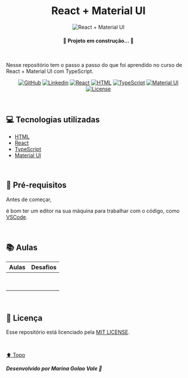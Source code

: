 <h1 id="title" align="center">
  React + Material UI
</h1>

<div id="cover" align="center">

  ![React + Material UI](https://miro.medium.com/v2/resize:fit:720/format:webp/1*sm48BgV9XTonX9CYcUE-VA.png "React + Material UI")

</div>

<h4 align="center">🚧 Projeto em construção... 🚧</h4>

<br>

<p>Nesse repositório tem o passo a passo do que foi aprendido no curso de React + Material UI com TypeScript.</p>

<!-- Shields -->

<div id="shields" align="center">

<!-- Simbolos: https://simpleicons.org/ -->


[![GitHub](https://img.shields.io/badge/GitHub-4fa8fb?style=plastic&logo=github&logoColor=white)](https://github.com/MarinaGV93)
[![Linkedin](https://img.shields.io/badge/Linkedin-4fa8fb?style=plastic&logo=linkedin&logoColor=white)](https://br.linkedin.com/in/marinagvale?trk=public_profile_browsemap)
[![React](https://img.shields.io/badge/React-4fa8fb?style=plastic&logo=react&logoColor=white)](https://developer.mozilla.org/en-US/docs/Learn/Tools_and_testing/Client-side_JavaScript_frameworks/React_getting_started)
[![HTML](https://img.shields.io/badge/HTML-4fa8fb?style=plastic&logo=html5&logoColor=white)](https://developer.mozilla.org/pt-BR/docs/Web/HTML)
[![TypeScript](https://img.shields.io/badge/TypeScript-4fa8fb?style=plastic&logo=typescript&logoColor=white)](https://www.google.com/url?sa=t&rct=j&q=&esrc=s&source=web&cd=&cad=rja&uact=8&ved=2ahUKEwjS98OPjbOFAxVlIrkGHbDfAR0QFnoECBAQAQ&url=https%3A%2F%2Fwww.typescriptlang.org%2F&usg=AOvVaw0CNxTP-CKE5ss0r3aWazpG&opi=89978449)
[![Material UI](https://img.shields.io/badge/Material%20UI-4fa8fb?style=plastic&logo=mui&logoColor=white)](https://www.google.com/url?sa=t&rct=j&q=&esrc=s&source=web&cd=&cad=rja&uact=8&ved=2ahUKEwjRu8y3jrOFAxVXgWEGHf6OA_0QFnoECBcQAQ&url=https%3A%2F%2Fmui.com%2F&usg=AOvVaw05GdO8GinQVOo2O20a7gMF&opi=89978449)
[![License](https://img.shields.io/badge/License-4fa8fb?style=plastic&logo=cachet&logoColor=white)](https://github.com/MarinaGV93/react-materialui/blob/master/LICENSE)
<!--
[![Git](https://img.shields.io/badge/GIT-4fa8fb?style=plastic&logo=git&logoColor=white)](https://developer.mozilla.org/en-US/docs/Glossary/Git)
[![CSS](https://img.shields.io/badge/CSS-4fa8fb?style=plastic&logo=css3&logoColor=white)](https://developer.mozilla.org/pt-BR/docs/Web/CSS)
[![JavaScript](https://img.shields.io/badge/JavaScript-4fa8fb?style=plastic&logo=javascript&logoColor=white)](https://developer.mozilla.org/pt-BR/docs/Web/JavaScript/)
-->

</div>
<br>

## 💻 Tecnologias utilizadas

<!-- * [Git](https://git-scm.com/) -->
<!-- * [JavaScript](https://developer.mozilla.org/pt-BR/docs/Web/JavaScript/)-->
<!-- * [CSS](https://developer.mozilla.org/pt-BR/docs/Web/CSS)-->
* [HTML](https://developer.mozilla.org/pt-BR/docs/Web/HTML)
* [React](https://developer.mozilla.org/en-US/docs/Learn/Tools_and_testing/Client-side_JavaScript_frameworks/React_getting_started)
* [TypeScript](https://www.google.com/url?sa=t&rct=j&q=&esrc=s&source=web&cd=&cad=rja&uact=8&ved=2ahUKEwjS98OPjbOFAxVlIrkGHbDfAR0QFnoECBAQAQ&url=https%3A%2F%2Fwww.typescriptlang.org%2F&usg=AOvVaw0CNxTP-CKE5ss0r3aWazpG&opi=89978449)
* [Material UI](https://www.google.com/url?sa=t&rct=j&q=&esrc=s&source=web&cd=&cad=rja&uact=8&ved=2ahUKEwjRu8y3jrOFAxVXgWEGHf6OA_0QFnoECBcQAQ&url=https%3A%2F%2Fmui.com%2F&usg=AOvVaw05GdO8GinQVOo2O20a7gMF&opi=89978449)

<br>

## 📝 Pré-requisitos

Antes de começar, 
<!-- você precisa ter instalado em sua máquina as ferramentas:
[Git](https://git-scm.com), [Node.js](https://nodejs.org/en/).

Além disto,-->
é bom ter um editor na sua máquina para trabalhar com o código, como [VSCode](https://code.visualstudio.com/).

<br>

## 📚 Aulas

<!-- Tabela -->

<div id="table" align="center">

| Aulas | Desafios |
| :----: | :---: |
| []() | []() | 
| []() | []() |
| []() | []() |
| []() | []() |
| []() | []() | 
| []() | []() |
| []() | []() |
| []() 

</div>
</div>

<br>

## 📃 Licença

<p>

Esse repositório está licenciado pela [MIT LICENSE](https://github.com/MarinaGV93/react-materialui/blob/master/LICENSE).

</p>

<br>

[⬆️ Topo](#title)

##### Desenvolvido por Marina Golao Vale 💙



